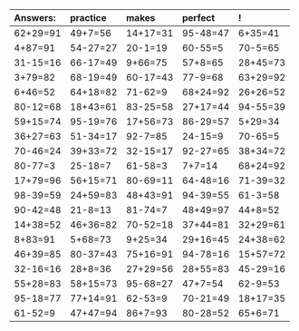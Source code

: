 | Answers: | practice | makes | perfect | ! |
| :--- | :--- | :--- | :--- | :--- |
| 62+29=91 | 49+7=56 | 14+17=31 | 95-48=47 | 6+35=41 | 
| 4+87=91 | 54-27=27 | 20-1=19 | 60-55=5 | 70-5=65 | 
| 31-15=16 | 66-17=49 | 9+66=75 | 57+8=65 | 28+45=73 | 
| 3+79=82 | 68-19=49 | 60-17=43 | 77-9=68 | 63+29=92 | 
| 6+46=52 | 64+18=82 | 71-62=9 | 68+24=92 | 26+26=52 | 
| 80-12=68 | 18+43=61 | 83-25=58 | 27+17=44 | 94-55=39 | 
| 59+15=74 | 95-19=76 | 17+56=73 | 86-29=57 | 5+29=34 | 
| 36+27=63 | 51-34=17 | 92-7=85 | 24-15=9 | 70-65=5 | 
| 70-46=24 | 39+33=72 | 32-15=17 | 92-27=65 | 38+34=72 | 
| 80-77=3 | 25-18=7 | 61-58=3 | 7+7=14 | 68+24=92 | 
| 17+79=96 | 56+15=71 | 80-69=11 | 64-48=16 | 71-39=32 | 
| 98-39=59 | 24+59=83 | 48+43=91 | 94-39=55 | 61-3=58 | 
| 90-42=48 | 21-8=13 | 81-74=7 | 48+49=97 | 44+8=52 | 
| 14+38=52 | 46+36=82 | 70-52=18 | 37+44=81 | 32+29=61 | 
| 8+83=91 | 5+68=73 | 9+25=34 | 29+16=45 | 24+38=62 | 
| 46+39=85 | 80-37=43 | 75+16=91 | 94-78=16 | 15+57=72 | 
| 32-16=16 | 28+8=36 | 27+29=56 | 28+55=83 | 45-29=16 | 
| 55+28=83 | 58+15=73 | 95-68=27 | 47+7=54 | 62-9=53 | 
| 95-18=77 | 77+14=91 | 62-53=9 | 70-21=49 | 18+17=35 | 
| 61-52=9 | 47+47=94 | 86+7=93 | 80-28=52 | 65+6=71 | 
